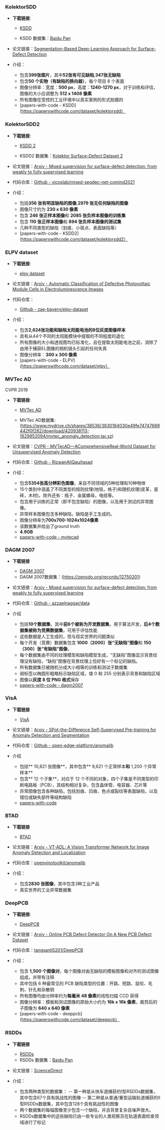 ### KolektorSDD

- **下载链接**:
  - [KSDD](https://www.vicos.si/resources/kolektorsdd/)
 
  - KSDD 数据集：[Baidu Pan](https://pan.baidu.com/share/init?surl=HSzHC1ltHvt1hSJh_IY4Jg (password：1zlb))
 
- 论文链接：[Segmentation-Based Deep-Learning Approach for Surface-Defect Detection](https://arxiv.org/pdf/1903.08536v3.pdf)

 
- 介绍：
  - 包含**399张图片**，其中**52张有可见缺陷**,**347张无缺陷**
  - 包含**50 个实物（有缺陷的换向器）**，每个项目 8 个表面
  - 图像分辨率：宽度：**500 px**，高度：**1240-1270 px**，对于训练和评估，图像的大小应调整为 **512 x 1408 像素**
  - 所有图像在受控的工业环境中以真实案例的形式拍摄的
  - [papers-with-code - KSDD](https://paperswithcode.com/dataset/kolektorsdd）
   
### KolektorSDD2

- **下载链接**:
  - [KSDD 2](https://www.vicos.si/Downloads/KolektorSDD2)
    
  - KSDD2 数据集：[Kolektor Surface-Defect Dataset 2](https://go.vicos.si/kolektorsdd2)

- 论文链接：[Arxiv - Mixed supervision for surface-defect detection: from weakly to fully supervised learning](https://arxiv.org/pdf/2104.06064v3)

- 代码仓库：[Github - vicoslab/mixed-segdec-net-comind2021](https://github.com/vicoslab/mixed-segdec-net-comind2021)

- 介绍：
  - 包括**356 张有明显缺陷的图像**,**2979 张无任何缺陷的图像**
  - 图像尺寸约为 **230 x 630 像素**
  - 包含 **246 张正样本图像**和 **2085 张负样本图像的训练集**
  - 包含 **110 张正样本图像**和 **894 张负样本图像的测试集**
  - 几种不同类型的缺陷（划痕、小斑点、表面缺陷等）
  - [papers-with-code - KSDD2](https://paperswithcode.com/dataset/kolektorsdd2）

### ELPV dataset

- **下载链接**:
  - [elpv dataset](https://github.com/zae-bayern/elpv-dataset)

- 论文链接：[Arxiv - Automatic Classification of Defective Photovoltaic Module Cells in Electroluminescence Images](https://arxiv.org/pdf/1807.02894v3.pdf)

- 代码仓库：
  - [Github - zae-bayern/elpv-dataset](https://github.com/zae-bayern/elpv-dataset)

- 介绍：
  - 包含**2,624张功能和缺陷太阳能电池的8位灰度图像样本**
  - 具有从44个不同的太阳能模块中提取的不同程度的退化
  - 所有图像的大小和透视图均已标准化，且在提取太阳能电池之前，消除了由用于捕获EL图像的相机镜头引起的任何失真
  - 图像分辨率：**300 x 300 像素**
  - [papers-with-code - ELPV](https://paperswithcode.com/dataset/elpv）

### MVTec AD

CVPR 2019  

- **下载链接**:
  - [MVTec AD](https://www.mvtec.com/company/research/datasets/mvtec-ad/)
    
  - MVTec AD数据集:(https://www.mydrive.ch/shares/38536/3830184030e49fe74747669442f0f282/download/420938113-1629952094/mvtec_anomaly_detection.tar.xz)
 
- 论文链接：[CVPR - MVTecAD—AComprehensiveReal-World Dataset for Unsupervised Anomaly Detection](http://openaccess.thecvf.com/content_CVPR_2019/papers/Bergmann_MVTec_AD_--_A_Comprehensive_Real-World_Dataset_for_Unsupervised_Anomaly_CVPR_2019_paper.pdf)
 
- 代码仓库：[Github - RizwanAliQau/tasad](https://github.com/RizwanAliQau/tasad)
 
- 介绍：
  - 包含**5354张高分辨彩色图像**，来自不同领域的5种纹理和10种物体
  - 15个类别中涵盖了不同类型的规则纹理(地毯，格子)和随机纹理(皮革，瓷砖，木材)。除外还有：瓶子、金属螺母，电缆等。
  - 包含用于训练的正常（即不包含缺陷）的图像，以及用于测试的异常图像。
  - 异常样本图像包含多种缺陷，缺陷是手工生成的。
  - 图像分辨率为**700x700-1024x1024像素**
  - 该数据集并给出了ground truth
  - **4.9GB**
  - [papers-with-code - mvtecad](https://paperswithcode.com/dataset/mvtecad)
 
### DAGM 2007

- **下载链接**
  - [DAGM 2007](https://conferences.mpi-inf.mpg.de/dagm/2007/prizes.html)
  - DAGM 2007数据集：(https://zenodo.org/records/12750201)
 
- 论文链接：[Arxiv - Mixed supervision for surface-defect detection: from weakly to fully supervised learning](https://arxiv.org/pdf/2104.06064v3.pdf)

- 代码仓库：[Github - azzaelnaggar/data](https://github.com/azzaelnaggar/data)
 
- 介绍
  - 包括**10个数据集**，其中**前6个被称为开发数据集**，用于算法开发，**后4个数据集被称为竞赛数据集**，可用于评估性能
  - 这些数据是人工生成的，但与现实世界的问题类似
  - 每个开发（竞赛）数据集包含 **1000（2000）张“无缺陷”图像**和 **150（300）张“有缺陷”图像**，
  - 每个数据集由不同的纹理模型和缺陷模型生成，“无缺陷”图像显示背景纹理没有缺陷，“缺陷”图像在背景纹理上恰好有一个标记的缺陷。
  - 所有数据集已被随机分成大小相等的训练和测试子数据集
  - 弱标签以椭圆形粗略标示缺陷区域，值 0 和 255 分别表示背景和缺陷区域
  - 图像以**灰度 8 位 PNG 格式**保存
  - [papers-with-code - dagm2007](https://paperswithcode.com/dataset/dagm2007)
 
### VisA

- **下载链接**
  - [VisA](https://amazon-visual-anomaly.s3.us-west-2.amazonaws.com/VisA_20220922.tar)
 
- 论文链接：[Arxiv - SPot-the-Difference Self-Supervised Pre-training for Anomaly Detection and Segmentation](https://arxiv.org/pdf/2207.14315v1.pdf)

- 代码仓库：[Github - open-edge-platform/anomalib](https://github.com/open-edge-platform/anomalib)
 
- 介绍
  - 包括** 10,821 张图像**，其中包含** 9,621 个正常样本**和** 1,200 个异常样本**
  - 包含** 12 个子集**，对应于 12 个不同的对象，四个子集是不同类型的印刷电路板（PCB），其结构相对复杂，包含晶体管、电容器、芯片等
  - 异常图像包含各种缺陷，包括划痕、凹痕、色点或裂纹等表面缺陷，以及错位或缺失部件等结构缺陷
  - [papers-with-code](https://paperswithcode.com/dataset/visa)
 
### BTAD

- **下载链接**
  - [BTAD](http://avires.dimi.uniud.it/papers/btad/btad.zip)

- 论文链接：[Arxiv - VT-ADL: A Vision Transformer Network for Image Anomaly Detection and Localization](https://arxiv.org/pdf/2104.10036v1.pdf)

- 代码仓库：[openvinotoolkit/anomalib](https://github.com/openvinotoolkit/anomalib)

- 介绍：
  - 包含**2830 张图像**，其中包含3种工业产品
  - 真实世界的工业异常数据集
   
### DeepPCB

- **下载链接**:
  - [DeepPCB](https://github.com/tangsanli5201/DeepPCB)
 
- 论文链接：[Arxiv - Online PCB Defect Detector On A New PCB Defect Dataset](https://arxiv.org/pdf/1902.06197v1.pdf)

- 代码仓库：[tangsanli5201/DeepPCB](https://github.com/tangsanli5201/DeepPCB)

- 介绍：
  - 包含 **1,500 个图像对**，每个图像对由无缺陷的模板图像和对齐的测试图像组成，并带有注释
  - 其中包括 6 种最常见的 PCB 缺陷类型的位置：开路、短路、鼠咬、毛刺、针孔和杂散铜
  - 所有图像均由分辨率约为**每毫米 48 像素**的线性扫描 CCD 获得
  - 图像分辨率：模板和测试图像的原始大小约为 **16k x 16k 像素**，裁剪后的子图像为 **640 x 640 像素**
  - [papers-with-code - deeppcb](https://paperswithcode.com/dataset/deeppcb）
 
  
### RSDDs

- **下载链接**
  - [RSDDs](http://icn.bjtu.edu.cn/Visint/resources/RSDDs.aspx)
  - RSDDs 数据集：[Baidu Pan](https://pan.baidu.com/share/init?surl=svsnqL0r1kasVDNjppkEwg (password：nanr))

- 论文链接：[ScienceDirect](https://www.sciencedirect.com/science/article/abs/pii/S0045790622004992)

- 介绍：
  - 包含两种类型的数据集：
  -- 第一种是从快车道捕获的I型RSDDs数据集，其中包含67个具有挑战性的图像
  -- 第二种是从普通/重型运输轨道捕获的II型RSDDs数据集，其中包含128个具有挑战性的图像
  - 两个数据集的每幅图像至少包含一个缺陷，并且背景复杂且噪声很大。
  - RSDDs数据集中的这些缺陷已由一些专业的人类观察员在轨道表面检查领域进行了标记
